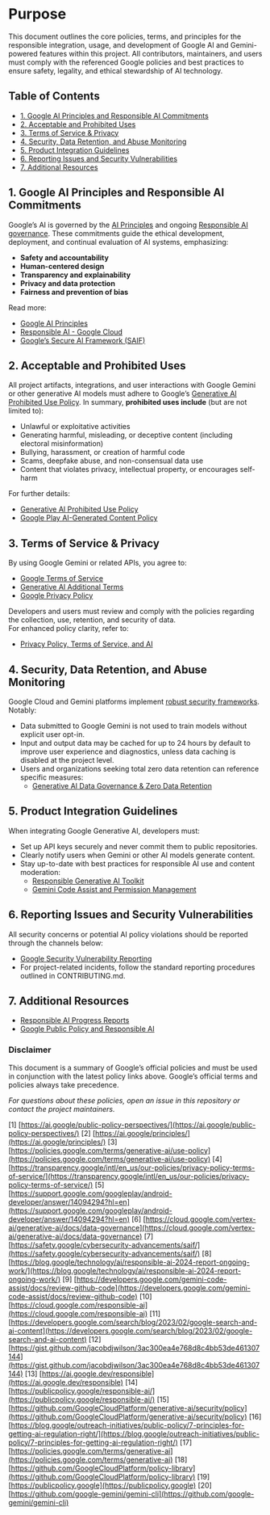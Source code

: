 # Purpose

This document outlines the core policies, terms, and principles for the responsible integration, usage, and development of Google AI and Gemini-powered features within this project. All contributors, maintainers, and users must comply with the referenced Google policies and best practices to ensure safety, legality, and ethical stewardship of AI technology.

## Table of Contents

- [1. Google AI Principles and Responsible AI Commitments](#1-google-ai-principles-and-responsible-ai-commitments)
- [2. Acceptable and Prohibited Uses](#2-acceptable-and-prohibited-uses)
- [3. Terms of Service & Privacy](#3-terms-of-service--privacy)
- [4. Security, Data Retention, and Abuse Monitoring](#4-security-data-retention-and-abuse-monitoring)
- [5. Product Integration Guidelines](#5-product-integration-guidelines)
- [6. Reporting Issues and Security Vulnerabilities](#6-reporting-issues-and-security-vulnerabilities)
- [7. Additional Resources](#7-additional-resources)

## 1. Google AI Principles and Responsible AI Commitments

Google’s AI is governed by the [AI Principles](https://ai.google/principles/) and ongoing [Responsible AI governance](https://cloud.google.com/responsible-ai). These commitments guide the ethical development, deployment, and continual evaluation of AI systems, emphasizing:

- **Safety and accountability**
- **Human-centered design**
- **Transparency and explainability**
- **Privacy and data protection**
- **Fairness and prevention of bias**

Read more:

- [Google AI Principles](https://ai.google/principles/)
- [Responsible AI - Google Cloud](https://cloud.google.com/responsible-ai)
- [Google’s Secure AI Framework (SAIF)](https://safety.google/cybersecurity-advancements/saif/)

## 2. Acceptable and Prohibited Uses

All project artifacts, integrations, and user interactions with Google Gemini or other generative AI models must adhere to Google’s [Generative AI Prohibited Use Policy](https://policies.google.com/terms/generative-ai/use-policy). In summary, **prohibited uses include** (but are not limited to):

- Unlawful or exploitative activities
- Generating harmful, misleading, or deceptive content (including electoral misinformation)
- Bullying, harassment, or creation of harmful code
- Scams, deepfake abuse, and non-consensual data use
- Content that violates privacy, intellectual property, or encourages self-harm

For further details:

- [Generative AI Prohibited Use Policy](https://policies.google.com/terms/generative-ai/use-policy)
- [Google Play AI-Generated Content Policy](https://support.google.com/googleplay/android-developer/answer/14094294?hl=en)

## 3. Terms of Service & Privacy

By using Google Gemini or related APIs, you agree to:

- [Google Terms of Service](https://policies.google.com/terms)
- [Generative AI Additional Terms](https://policies.google.com/terms/generative-ai)
- [Google Privacy Policy](https://policies.google.com/privacy)

Developers and users must review and comply with the policies regarding the collection, use, retention, and security of data.  
For enhanced policy clarity, refer to:

- [Privacy Policy, Terms of Service, and AI](https://transparency.google/intl/en_us/our-policies/privacy-policy-terms-of-service/)

## 4. Security, Data Retention, and Abuse Monitoring

Google Cloud and Gemini platforms implement [robust security frameworks](https://safety.google/cybersecurity-advancements/saif/). Notably:

- Data submitted to Google Gemini is not used to train models without explicit user opt-in.
- Input and output data may be cached for up to 24 hours by default to improve user experience and diagnostics, unless data caching is disabled at the project level.
- Users and organizations seeking total zero data retention can reference specific measures:
  - [Generative AI Data Governance & Zero Data Retention](https://cloud.google.com/vertex-ai/generative-ai/docs/data-governance)

## 5. Product Integration Guidelines

When integrating Google Generative AI, developers must:

- Set up API keys securely and never commit them to public repositories.
- Clearly notify users when Gemini or other AI models generate content.
- Stay up-to-date with best practices for responsible AI use and content moderation:
  - [Responsible Generative AI Toolkit](https://ai.google.dev/responsible)
  - [Gemini Code Assist and Permission Management](https://developers.google.com/gemini-code-assist/docs/review-github-code)

## 6. Reporting Issues and Security Vulnerabilities

All security concerns or potential AI policy violations should be reported through the channels below:

- [Google Security Vulnerability Reporting](https://g.co/vulnz)
- For project-related incidents, follow the standard reporting procedures outlined in CONTRIBUTING.md.

## 7. Additional Resources

- [Responsible AI Progress Reports](https://blog.google/technology/ai/responsible-ai-2024-report-ongoing-work/)
- [Google Public Policy and Responsible AI](https://publicpolicy.google/responsible-ai/)

### Disclaimer

This document is a summary of Google’s official policies and must be used in conjunction with the latest policy links above. Google’s official terms and policies always take precedence.

_For questions about these policies, open an issue in this repository or contact the project maintainers._

[1] [https://ai.google/public-policy-perspectives/](https://ai.google/public-policy-perspectives/)
[2] [https://ai.google/principles/](https://ai.google/principles/)
[3] [https://policies.google.com/terms/generative-ai/use-policy](https://policies.google.com/terms/generative-ai/use-policy)
[4] [https://transparency.google/intl/en_us/our-policies/privacy-policy-terms-of-service/](https://transparency.google/intl/en_us/our-policies/privacy-policy-terms-of-service/)
[5] [https://support.google.com/googleplay/android-developer/answer/14094294?hl=en](https://support.google.com/googleplay/android-developer/answer/14094294?hl=en)
[6] [https://cloud.google.com/vertex-ai/generative-ai/docs/data-governance](https://cloud.google.com/vertex-ai/generative-ai/docs/data-governance)
[7] [https://safety.google/cybersecurity-advancements/saif/](https://safety.google/cybersecurity-advancements/saif/)
[8] [https://blog.google/technology/ai/responsible-ai-2024-report-ongoing-work/](https://blog.google/technology/ai/responsible-ai-2024-report-ongoing-work/)
[9] [https://developers.google.com/gemini-code-assist/docs/review-github-code](https://developers.google.com/gemini-code-assist/docs/review-github-code)
[10] [https://cloud.google.com/responsible-ai](https://cloud.google.com/responsible-ai)
[11] [https://developers.google.com/search/blog/2023/02/google-search-and-ai-content](https://developers.google.com/search/blog/2023/02/google-search-and-ai-content)
[12] [https://gist.github.com/jacobdjwilson/3ac300ea4e768d8c4bb53de461307144](https://gist.github.com/jacobdjwilson/3ac300ea4e768d8c4bb53de461307144)
[13] [https://ai.google.dev/responsible](https://ai.google.dev/responsible)
[14] [https://publicpolicy.google/responsible-ai/](https://publicpolicy.google/responsible-ai/)
[15] [https://github.com/GoogleCloudPlatform/generative-ai/security/policy](https://github.com/GoogleCloudPlatform/generative-ai/security/policy)
[16] [https://blog.google/outreach-initiatives/public-policy/7-principles-for-getting-ai-regulation-right/](https://blog.google/outreach-initiatives/public-policy/7-principles-for-getting-ai-regulation-right/)
[17] [https://policies.google.com/terms/generative-ai](https://policies.google.com/terms/generative-ai)
[18] [https://github.com/GoogleCloudPlatform/policy-library](https://github.com/GoogleCloudPlatform/policy-library)
[19] [https://publicpolicy.google](https://publicpolicy.google)
[20] [https://github.com/google-gemini/gemini-cli](https://github.com/google-gemini/gemini-cli)
